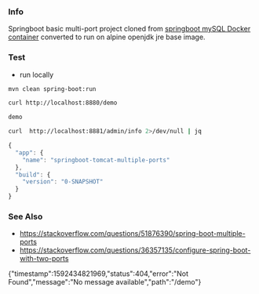 ### Info

Springboot basic multi-port project cloned from 
[springboot mySQL Docker container](https://tech.asimio.net/2016/12/15/Configuring-Tomcat-to-Listen-on-Multiple-ports-using-Spring-Boot.html) 
converted to run on alpine openjdk jre base image.

### Test

* run locally
```sh
mvn clean spring-boot:run
```

```sh
curl http://localhost:8880/demo
```
```sh
demo
```
```sh
curl  http://localhost:8881/admin/info 2>/dev/null | jq
```
```js
{
  "app": {
    "name": "springboot-tomcat-multiple-ports"
  },
  "build": {
    "version": "0-SNAPSHOT"
  }
}

```


### See Also

 * https://stackoverflow.com/questions/51876390/spring-boot-multiple-ports
 * https://stackoverflow.com/questions/36357135/configure-spring-boot-with-two-ports



{"timestamp":1592434821969,"status":404,"error":"Not Found","message":"No message available","path":"/demo"}

